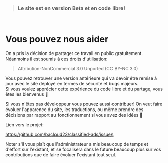 > ### Le site est en version Beta et en code libre!

<br>

# Vous pouvez nous aider

On a pris la décision de partager ce travail en public gratuitement. Néanmoins il est soumis à ces droits d'utilisation:

> Attribution-NonCommercial 3.0 Unported (CC BY-NC 3.0)

Vous pouvez retrouver une version antérieure qui va devoir être remise à jour avec le site déployé en termes de sécurité et bugs majeurs.  
Si vous voulez apprécier cette expérience du code libre et du partage, vous êtes les bienvenus 💚

Si vous n'êtes pas développeur vous pouvez aussi contribuer! On veut faire évoluer l'apparence du site, les traductions, ou même prendre des décisions par rapport au fonctionnement si vous avez des idées 💚

Lien vers le projet:

https://github.com/bacloud23/classified-ads/issues

Noter s'il vous plaît que l'administrateur a mis beaucoup de temps et d'effort sur l'existant, et se focalisera dans le future beaucoup plus sur vos contributions que de faire évoluer l'existant tout seul.